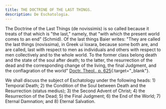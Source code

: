 ```yaml
---
title: THE DOCTRINE OF THE LAST THINGS.
description: De Eschatologia.
---
```


The Doctrine of the Last Things (de novissimis) is so called because it treats of that which is "the last," namely, that "with which the present world comes to an end" (Schmid). Of the last things Baier writes: "They are called the last things (novissima), in Greek ui loxara, because some both are, and are called, last with respect to men as individuals and others with respect to men collectively and to the whole world. To the former class belong death and the state of the soul after death; to the latter, the resurrection of the dead and the corresponding change of the living, the final Judgment, and the conflagration of the world" [Doctr. Theol., p. 625](https://archive.org/details/doctrinaltheolog00schmuoft/page/n633/mode/2up){:target="_blank"}.

We shall discuss the subject of Eschatology under the following heads: 1) Temporal Death; 2) the Condition of the Soul between Death and the Resurrection (status medius); 3) the Second Advent of Christ; 4) the Resurrection of the Dead; 5) the Final Judgment; 6) the End of the World; 7) Eternal Damnation; and 8) Eternal Salvation.
